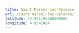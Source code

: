 ```yaml
---
title: Saint-Marcel-lès-Valence
url: /saint-marcel-les-valence/
latitude: 44.971196500000005
longitude: 4.9542484
---
```

